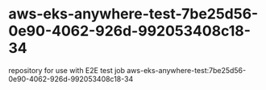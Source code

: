 # aws-eks-anywhere-test-7be25d56-0e90-4062-926d-992053408c18-34
repository for use with E2E test job aws-eks-anywhere-test:7be25d56-0e90-4062-926d-992053408c18-34
